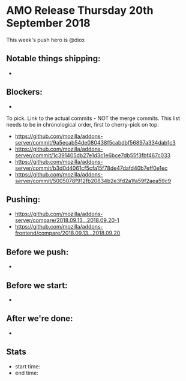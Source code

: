 # AMO Release Thursday 20th September 2018

This week's push hero is @diox

## Notable things shipping:

*

## Blockers:

*

To pick. Link to the actual commits - NOT the merge commits. This list needs
to be in chronological order, first to cherry-pick on top:

* https://github.com/mozilla/addons-server/commit/9a5ecab54de080438f5cabdbf56897a334dab1c3
* https://github.com/mozilla/addons-server/commit/1c391405db27e1d3c1e6bce7db55f3fbf467c033
* https://github.com/mozilla/addons-server/commit/b3d0d4061cf5cfa15f78de47dafd40b7eff0e1ec
* https://github.com/mozilla/addons-server/commit/5005078f912fb20834b2e3fd2a1fa59f2aea59c9

## Pushing:

* https://github.com/mozilla/addons-server/compare/2018.09.13...2018.09.20-1
* https://github.com/mozilla/addons-frontend/compare/2018.09.13...2018.09.20


## Before we push:

*

## Before we start:

*

## After we're done:

*

## Stats

* start time:
* end time:
